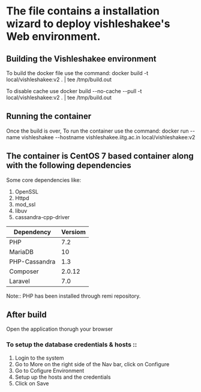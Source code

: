 # The file contains a installation wizard to deploy vishleshakee's Web environment.

## Building the Vishleshakee environment

To build the docker file use the command:
docker build -t local/vishleshakee:v2 . | tee /tmp/build.out

To disable cache use
docker build --no-cache --pull -t local/vishleshakee:v2 . | tee /tmp/build.out

## Running the container

Once the build is over, To run the container use the command:
docker run --name vishleshakee --hostname vishleshakee.iitg.ac.in local/vishleshakee:v2

## The container is CentOS 7 based container along with the following dependencies

Some core dependencies like:

1. OpenSSL
2. Httpd
3. mod_ssl
4. libuv
5. cassandra-cpp-driver

| Dependency    | Versiom |
| ------------- | ------- |
| PHP           | 7.2     |
| MariaDB       | 10      |
| PHP-Cassandra | 1.3     |
| Composer      | 2.0.12  |
| Laravel       | 7.0     |

Note:: PHP has been installed through remi repository.

## After build

Open the application thorugh your browser

### To setup the database credentials & hosts ::

1. Login to the system
2. Go to More on the right side of the Nav bar, click on Configure
3. Go to Cofigure Environment
4. Setup up the hosts and the credentials
5. Click on Save
